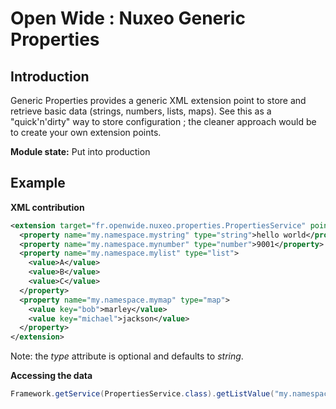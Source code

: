 Open Wide : Nuxeo Generic Properties
====================================

## Introduction

Generic Properties provides a generic XML extension point to store and retrieve basic data (strings, numbers, lists, maps). See this as a "quick'n'dirty" way to store configuration ; the cleaner approach would be to create your own extension points.

**Module state:** Put into production

## Example
  
**XML contribution**
  
```xml
<extension target="fr.openwide.nuxeo.properties.PropertiesService" point="properties">
  <property name="my.namespace.mystring" type="string">hello world</property>
  <property name="my.namespace.mynumber" type="number">9001</property>
  <property name="my.namespace.mylist" type="list">
    <value>A</value>
    <value>B</value>
    <value>C</value>
  </property>
  <property name="my.namespace.mymap" type="map">
    <value key="bob">marley</value>
    <value key="michael">jackson</value>
  </property>
</extension>
```

Note: the *type* attribute is optional and defaults to *string*.

**Accessing the data**

```java
Framework.getService(PropertiesService.class).getListValue("my.namespace.mylist");
```
